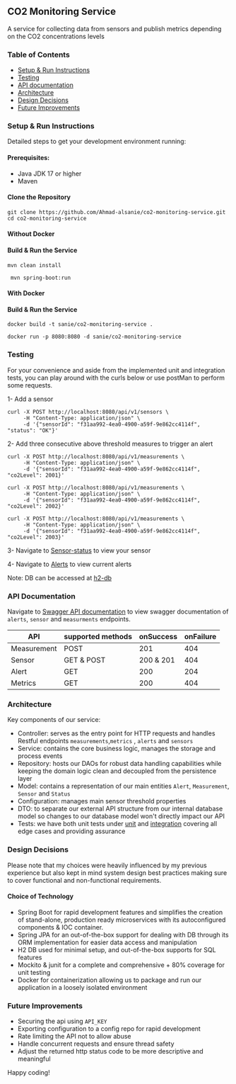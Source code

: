 ## CO2 Monitoring Service
A service for collecting data from sensors and publish metrics depending on the CO2 concentrations levels

### Table of Contents
- [Setup & Run Instructions](#Setup-&-Run-Instructions)
- [Testing](#Testing)
- [API documentation](#API-Documentation)
- [Architecture](#Architecture)
- [Design Decisions](#Design-Decisions)
- [Future Improvements](#Future-Improvements)

### Setup & Run Instructions
Detailed steps to get your development environment running:

#### Prerequisites:
- Java JDK 17 or higher
- Maven

#### Clone the Repository
```shell
git clone https://github.com/Ahmad-alsanie/co2-monitoring-service.git
cd co2-monitoring-service
```

#### Without Docker
#### Build & Run the Service
```shell
mvn clean install
```

```shell
 mvn spring-boot:run
```

#### With Docker
#### Build & Run the Service
```shell
docker build -t sanie/co2-monitoring-service .
```

```shell
docker run -p 8080:8080 -d sanie/co2-monitoring-service
```

### Testing
For your convenience and aside from the implemented unit and integration tests, you can play around with the curls below or use postMan to perform some requests.

1- Add a sensor

```shell
curl -X POST http://localhost:8080/api/v1/sensors \
     -H "Content-Type: application/json" \
     -d '{"sensorId": "f31aa992-4ea0-4900-a59f-9e862cc4114f", "status": "OK"}'
```

2- Add three consecutive above threshold measures to trigger an alert

```shell
curl -X POST http://localhost:8080/api/v1/measurements \
     -H "Content-Type: application/json" \
     -d '{"sensorId": "f31aa992-4ea0-4900-a59f-9e862cc4114f", "co2Level": 2001}'

curl -X POST http://localhost:8080/api/v1/measurements \
     -H "Content-Type: application/json" \
     -d '{"sensorId": "f31aa992-4ea0-4900-a59f-9e862cc4114f", "co2Level": 2002}'

curl -X POST http://localhost:8080/api/v1/measurements \
     -H "Content-Type: application/json" \
     -d '{"sensorId": "f31aa992-4ea0-4900-a59f-9e862cc4114f", "co2Level": 2003}'

```

3- Navigate to [Sensor-status](http://localhost:8080/api/v1/sensors/f31aa992-4ea0-4900-a59f-9e862cc4114f/status) to view your sensor

4- Navigate to [Alerts](http://localhost:8080/api/v1/sensors/f31aa992-4ea0-4900-a59f-9e862cc4114f/alerts) to view current alerts

Note: DB can be accessed at [h2-db](http://localhost:8080/h2-console)

### API Documentation
Navigate to [Swagger API documentation](http://localhost:8080/swagger-ui/index.html) to view swagger documentation of `alerts`, `sensor` and `measurments` endpoints.

| API         | supported methods | onSuccess   | onFailure |
|-------------|-------------------|-------------|-----------|
| Measurement | POST              | 201         | 404       | 
| Sensor      | GET & POST        | 200 & 201   | 404       | 
| Alert       | GET               | 200         | 204       | 
 | Metrics     | GET               | 200         | 404       |


### Architecture
Key components of our service:
- Controller: serves as the entry point for HTTP requests and handles Restful endpoints ```measurements```,```metrics``` , ```alerts``` and ```sensors```
- Service: contains the core business logic, manages the storage and process events
- Repository: hosts our DAOs for robust data handling capabilities while keeping the domain logic clean and decoupled from the persistence layer
- Model: contains a representation of our main entities ```Alert```, ```Measurement```, ```Sensor``` and ```Status```
- Configuration: manages main sensor threshold properties 
- DTO: to separate our external API structure from our internal database model so changes to our database model won't directly impact our API
- Tests: we have both unit tests under [unit](./src/test/java/unit) and [integration](./src/test/java/integration) covering all edge cases and providing assurance

### Design Decisions
Please note that my choices were heavily influenced by my previous experience but also kept in mind system design best practices making sure to cover functional and non-functional requirements.

#### Choice of Technology
- Spring Boot for rapid development features and simplifies the creation of stand-alone, production ready microservices with its autoconfigured components & IOC container.
- Spring JPA for an out-of-the-box support for dealing with DB through its ORM implementation for easier data access and manipulation
- H2 DB used for minimal setup, and out-of-the-box supports for SQL features
- Mockito & junit for a complete and comprehensive + 80% coverage for unit testing
- Docker for containerization allowing us to package and run our application in a loosely isolated environment

### Future Improvements

- Securing the api using ```API_KEY```
- Exporting configuration to a config repo for rapid development
- Rate limiting the API not to allow abuse
- Handle concurrent requests and ensure thread safety
- Adjust the returned http status code to be more descriptive and meaningful


Happy coding!